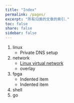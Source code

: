 ```yaml
---
title: "Index"
permalink: /pages/
excerpt: "所有归类的文章的索引."
toc: false
share: false
sidebar: false
---
```



1. linux
    - Private DNS setup
2. network
    - [Linux virtual network](/pages/network/virt-network)
    - overlay
3. fpga
    - Indented item
    - Indented item
4. shell
5. go

